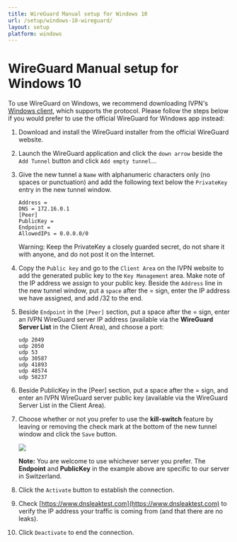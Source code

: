 ```yaml
---
title: WireGuard Manual setup for Windows 10
url: /setup/windows-10-wireguard/
layout: setup
platform: windows
---
```

# WireGuard Manual setup for Windows 10

<div markdown="1" class="notice notice--warning">
To use WireGuard on Windows, we recommend downloading IVPN's <a href="/apps-windows/">Windows client</a>, which supports the protocol. Please follow the steps below if you would prefer to use the official WireGuard for Windows app instead:
</div>

1.  Download and install the WireGuard installer from the official WireGuard website.  

2.  Launch the WireGuard application and click the `down arrow` beside the `Add Tunnel` button and click `Add empty tunnel`...  

3.  Give the new tunnel a `Name` with alphanumeric characters only (no spaces or punctuation) and add the following text below the `PrivateKey` entry in the new tunnel window.

    ```
    Address = 
    DNS = 172.16.0.1 
    [Peer] 
    PublicKey = 
    Endpoint = 
    AllowedIPs = 0.0.0.0/0 
    ```

    <div markdown="1" class="notice notice--warning">
    Warning: Keep the PrivateKey a closely guarded secret, do not share it with anyone, and do not post it on the Internet.
    </div>

4.  Copy the `Public key` and go to the `Client Area` on the IVPN website to add the generated public key to the `Key Management` area. Make note of the IP address we assign to your public key. Beside the `Address` line in the new tunnel window, put a `space` after the = sign, enter the IP address we have assigned, and add /32 to the end.

5.  Beside `Endpoint` in the `[Peer]` section, put a space after the = sign, enter an IVPN WireGuard server IP address (available via the **WireGuard Server List** in the Client Area), and choose a port:

    ```
    udp 2049
    udp 2050
    udp 53
    udp 30587
    udp 41893
    udp 48574
    udp 58237
    ```

6.  Beside PublicKey in the [Peer] section, put a space after the = sign, and enter an IVPN WireGuard server public key (available via the WireGuard Server List in the Client Area).

7.  Choose whether or not you prefer to use the **kill-switch** feature by leaving or removing the check mark at the bottom of the new tunnel window and click the `Save` button.

    ![](/images-static/uploads/windows-10-wireguard-010.png)

    <div markdown="1" class="notice notice--info">
    <strong>Note:</strong> You are welcome to use whichever server you prefer. The <strong>Endpoint</strong> and <strong>PublicKey</strong> in the example above are specific to our server in Switzerland.
    </div>

8.  Click the `Activate` button to establish the connection.

9.  Check [https://www.dnsleaktest.com](https://www.dnsleaktest.com) to verify the IP address your traffic is coming from (and that there are no leaks).

10.  Click `Deactivate` to end the connection.
